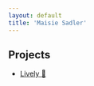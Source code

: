 ```yaml
---
layout: default
title: 'Maisie Sadler'
---
```


## Projects

- [Lively 🌳](https://maisiesadler.github.io/lively/)


